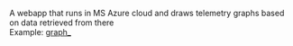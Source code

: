 A webapp that runs in MS Azure cloud and draws telemetry graphs based on data retrieved from there  
Example: [graph_](https://user-images.githubusercontent.com/80907464/219420621-5db46722-ae3c-427a-a029-dc784ef7c67e.png)
